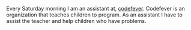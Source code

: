Every Saturday morning I am an assistant at,
[codefever](https://www.codefever.be/nl). 
Codefever is an organization that teaches children to program. As an assistant I have to assist the teacher and help children who have problems.